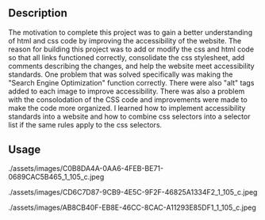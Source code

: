 # <module-01-accessibility-standards>

## Description

The motivation to complete this project was to gain a better understanding of html and css code by improving the accessibility of the website. 
The reason for building this project was to add or modify the css and html code so that all links functioned correctly, consolidate the css stylesheet, add comments describing the changes, and help the website meet accessibility standards.
One problem that was solved specifically was making the "Search Engine Optimization" function correctly. There were also "alt" tags added to each image to improve accessibility. There was also a problem with the consolodation of the CSS code and improvements were made to make the code more organized.
I learned how to implement accessibility standards into a website and how to combine css selectors into a selector list if the same rules apply to the css selectors.

## Usage

./assets/images/C0B8DA4A-0AA6-4FEB-BE71-0689CAC5B465_1_105_c.jpeg

./assets/images/CD6C7D87-9CB9-4E5C-9F2F-46825A1334F2_1_105_c.jpeg

./assets/images/AB8CB40F-EB8E-46CC-8CAC-A11293E85DF1_1_105_c.jpeg
